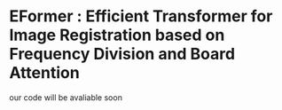 # EFormer : Efficient Transformer for Image Registration based on Frequency Division and Board Attention 

our code will be avaliable soon
